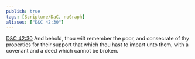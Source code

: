 ```yaml
---
publish: true
tags: [Scripture/DaC, noGraph]
aliases: ["D&C 42:30"]
---
```

[D&C 42:30](https://churchofjesuschrist.org/study/scriptures/dc-testament/dc/42?lang=eng&id=p30#p30) And behold, thou wilt remember the poor, and consecrate of thy properties for their support that which thou hast to impart unto them, with a covenant and a deed which cannot be broken.
